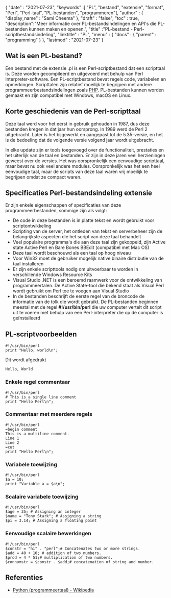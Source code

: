 {
  "date" : "2021-07-23",
  "keywords" :[ "PL", "bestand", "extensie", "format", "Perl", "Perl-taal", "PL-bestanden", "programmeren"],
  "author" : {
    "display_name" : "Sami Cheema"
},
  "draft" : "false",
  "toc" : true,
  "description":"Meer informatie over PL-bestandsindelingen en API's die PL-bestanden kunnen maken en openen.",
  "title" :"PL-bestand - Perl-scriptbestandsindeling",
  "linktitle" : "PL",
  "menu" : {
    "docs" : {
      "parent" : "programming"
}
},
  "lastmod" : "2021-07-23"
}

## Wat is een PL-bestand?

Een bestand met de extensie .pl is een Perl-scriptbestand dat een scripttaal is. Deze worden gecompileerd en uitgevoerd met behulp van Perl Interpreter-software. Een PL-scriptbestand bevat regels code, variabelen en opmerkingen. Scripttalen zijn relatief moeilijk te
begrijpen met andere programmeerbestandsindelingen zoals [PHP](/nl/programming/php/). PL-bestanden kunnen worden gemaakt en zijn compatibel met Windows, macOS en Linux.

## Korte geschiedenis van de Perl-scripttaal

Deze taal werd voor het eerst in gebruik gehouden in 1987, dus deze bestanden kregen in dat jaar hun oorsprong. In 1989 werd de Perl 2 uitgebracht. Later is het bijgewerkt en aangepast tot de 5.35-versie, en het is de bedoeling dat de volgende versie volgend jaar wordt uitgebracht.

In elke update zijn er tools toegevoegd over de functionaliteit, prestaties en het uiterlijk van de taal en bestanden. Er zijn in deze jaren veel herzieningen geweest over de versies. Het was oorspronkelijk een eenvoudige scripttaal, maar bevat nu ook veel andere modules. Oorspronkelijk was het een heel eenvoudige taal, maar de scripts van deze taal waren vrij moeilijk te begrijpen omdat ze compact waren.

## Specificaties Perl-bestandsindeling extensie

Er zijn enkele eigenschappen of specificaties van deze programmeerbestanden, sommige zijn als volgt:

* De code in deze bestanden is in platte tekst en wordt gebruikt voor scriptontwikkeling
* Scripting van de server, het ontleden van tekst en serverbeheer zijn de belangrijkste aspecten die het script van deze taal behandelt
* Veel populaire programma's die aan deze taal zijn gekoppeld, zijn Active state Active Perl en Bare Bones BBEdit (compatibel met Mac OS)
* Deze taal wordt beschouwd als een taal op hoog niveau
* Voor Win32 moet de gebruiker mogelijk native binaire distributie van de taal installeren
* Er zijn enkele scripttools nodig om uitvoerbaar te worden in verschillende Windows Resource Kits
* Visual Studio .NET is een beroemd raamwerk voor de ontwikkeling van programmeertalen. De Active State-tool die bekend staat als Visual Perl wordt gebruikt om Perl toe te voegen aan Visual Studio
* In de bestanden beschrijft de eerste regel van de broncode de informatie van de tolk die wordt gebruikt. De PL-bestanden beginnen meestal met de regel **#!/usr/bin/perl** die uw computer vertelt dit script uit te voeren met behulp van een Perl-interpreter die op de computer is geïnstalleerd


## PL-scriptvoorbeelden

```
#!/usr/bin/perl
print "Hello, world\n";
```

Dit wordt afgedrukt

```
Hello, World
```

### Enkele regel commentaar ###

```
#!/usr/bin/perl
# This is a single line comment
print "Hello Perl\n";
```

### Commentaar met meerdere regels ###

```
#!/usr/bin/perl
=begin comment
This is a multiline comment.
Line 1
Line 2
=cut
print "Hello Perl\n";
```

### Variabele toewijzing ###

```
#!/usr/bin/perl
$a = 10;
print "Variable a = $a\n";
```

### Scalaire variabele toewijzing ###

```
#!/usr/bin/perl
$age = 35; # Assigning an integer
$name = "Tony Stark"; # Assigning a string
$pi = 3.14; # Assigning a floating point
```

### Eenvoudige scalaire bewerkingen ###

```
#!/usr/bin/perl
$constr = "hi" . "perl";# Concatenates two or more strings.
$add = 40 + 10; # addition of two numbers.
$prod = 4 * 51;# multiplication of two numbers.
$connumstr = $constr . $add;# concatenation of string and number.
```

## Referenties ##

- [Python (programmeertaal) - Wikipedia](https://en.wikipedia.org/wiki/Python_(programming_language))

